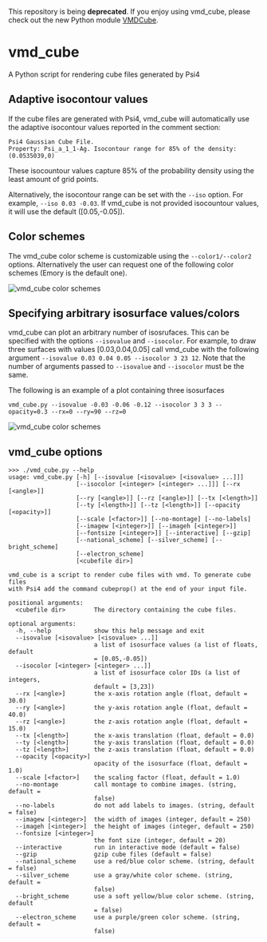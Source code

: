 This repository is being **deprecated**. If you enjoy using vmd_cube, please check out the new Python module [VMDCube](https://github.com/fevangelista/VMDCube).

# vmd_cube
A Python script for rendering cube files generated by Psi4

## Adaptive isocontour values
If the cube files are generated with Psi4, vmd_cube will automatically use the adaptive isocontour values
reported in the comment section:
```
Psi4 Gaussian Cube File.
Property: Psi_a_1_1-Ag. Isocontour range for 85% of the density: (0.0535039,0)
```
These isocountour values capture 85% of the probability density using the least amount of grid points.

Alternatively, the isocontour range can be set with the `--iso` option. For example, `--iso 0.03 -0.03`.
If vmd_cube is not provided isocountour values, it will use the default ([0.05,-0.05]).

## Color schemes
The vmd_cube color scheme is customizable using the `--color1/--color2` options.
Alternatively the user can request one of the following color schemes (Emory is the default one).

![vmd_cube color schemes](/vmd_cube_color_schemes.png?raw=true "Color Schemes")

## Specifying arbitrary isosurface values/colors
vmd_cube can plot an arbitrary number of isosrufaces. This can be specified with the options `--isovalue` and `--isocolor`.
For example, to draw three surfaces with values [0.03,0.04,0.05] call vmd_cube with the following argument `--isovalue 0.03 0.04 0.05 --isocolor 3 23 12`.
Note that the number of arguments passed to `--isovalue` and `--isocolor` must be the same.

The following is an example of a plot containing three isosurfaces
```
vmd_cube.py --isovalue -0.03 -0.06 -0.12 --isocolor 3 3 3 --opacity=0.3 --rx=0 --ry=90 --rz=0
```

![vmd_cube color schemes](/vmd_cube_multiple_surfaces.png?raw=true "Color Schemes")


## vmd_cube options
```
>>> ./vmd_cube.py --help
usage: vmd_cube.py [-h] [--isovalue [<isovalue> [<isovalue> ...]]]
                   [--isocolor [<integer> [<integer> ...]]] [--rx [<angle>]]
                   [--ry [<angle>]] [--rz [<angle>]] [--tx [<length>]]
                   [--ty [<length>]] [--tz [<length>]] [--opacity [<opacity>]]
                   [--scale [<factor>]] [--no-montage] [--no-labels]
                   [--imagew [<integer>]] [--imageh [<integer>]]
                   [--fontsize [<integer>]] [--interactive] [--gzip]
                   [--national_scheme] [--silver_scheme] [--bright_scheme]
                   [--electron_scheme]
                   [<cubefile dir>]

vmd_cube is a script to render cube files with vmd. To generate cube files
with Psi4 add the command cubeprop() at the end of your input file.

positional arguments:
  <cubefile dir>        The directory containing the cube files.

optional arguments:
  -h, --help            show this help message and exit
  --isovalue [<isovalue> [<isovalue> ...]]
                        a list of isosurface values (a list of floats, default
                        = [0.05,-0.05])
  --isocolor [<integer> [<integer> ...]]
                        a list of isosurface color IDs (a list of integers,
                        default = [3,23])
  --rx [<angle>]        the x-axis rotation angle (float, default = 30.0)
  --ry [<angle>]        the y-axis rotation angle (float, default = 40.0)
  --rz [<angle>]        the z-axis rotation angle (float, default = 15.0)
  --tx [<length>]       the x-axis translation (float, default = 0.0)
  --ty [<length>]       the y-axis translation (float, default = 0.0)
  --tz [<length>]       the z-axis translation (float, default = 0.0)
  --opacity [<opacity>]
                        opacity of the isosurface (float, default = 1.0)
  --scale [<factor>]    the scaling factor (float, default = 1.0)
  --no-montage          call montage to combine images. (string, default =
                        false)
  --no-labels           do not add labels to images. (string, default = false)
  --imagew [<integer>]  the width of images (integer, default = 250)
  --imageh [<integer>]  the height of images (integer, default = 250)
  --fontsize [<integer>]
                        the font size (integer, default = 20)
  --interactive         run in interactive mode (default = false)
  --gzip                gzip cube files (default = false)
  --national_scheme     use a red/blue color scheme. (string, default = false)
  --silver_scheme       use a gray/white color scheme. (string, default =
                        false)
  --bright_scheme       use a soft yellow/blue color scheme. (string, default
                        = false)
  --electron_scheme     use a purple/green color scheme. (string, default =
                        false)
```
